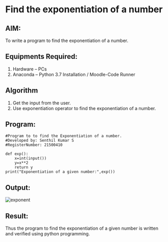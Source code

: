 # Find the exponentiation of a number

## AIM:
To write a program to find the exponentiation of a number.

## Equipments Required:
1. Hardware – PCs
2. Anaconda – Python 3.7 Installation / Moodle-Code Runner

## Algorithm
1. Get the input from the user.
2. Use exponentiation operator to find the exponentiation of a number.

## Program:
```
#Program to to find the Exponentiation of a number.
#Developed by: Senthil Kumar S
#RegisterNumber: 21500410

def exp():
    x=int(input())
    y=x**2
    return y
print("Exponentiation of a given number:",exp())
```

## Output:
![exponent](https://user-images.githubusercontent.com/93860256/154271065-195dbc13-cab7-4141-b24a-8748491d31e3.PNG)



## Result:
Thus the program to find the exponentiation of a given number is written and verified using python programming.
